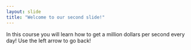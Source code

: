 ```yaml
---
layout: slide
title: "Welcome to our second slide!"
---
```

In this course you will learn how to get a million dollars per second every day!
Use the left arrow to go back!

